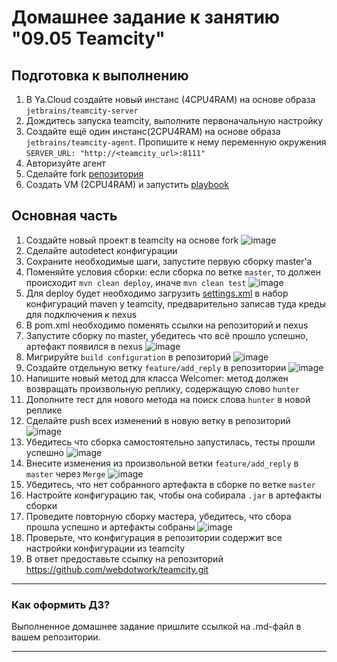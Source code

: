 # Домашнее задание к занятию "09.05 Teamcity"

## Подготовка к выполнению

1. В Ya.Cloud создайте новый инстанс (4CPU4RAM) на основе образа `jetbrains/teamcity-server`
2. Дождитесь запуска teamcity, выполните первоначальную настройку
3. Создайте ещё один инстанс(2CPU4RAM) на основе образа `jetbrains/teamcity-agent`. Пропишите к нему переменную окружения `SERVER_URL: "http://<teamcity_url>:8111"`
4. Авторизуйте агент
5. Сделайте fork [репозитория](https://github.com/aragastmatb/example-teamcity)
6. Создать VM (2CPU4RAM) и запустить [playbook](./infrastructure)

## Основная часть

1. Создайте новый проект в teamcity на основе fork
![image](https://user-images.githubusercontent.com/40559167/191569250-d6a985b3-bde9-48bf-a76a-ba855b58ee5f.png)
2. Сделайте autodetect конфигурации
3. Сохраните необходимые шаги, запустите первую сборку master'a
5. Поменяйте условия сборки: если сборка по ветке `master`, то должен происходит `mvn clean deploy`, иначе `mvn clean test`
![image](https://user-images.githubusercontent.com/40559167/191571463-bab64e9e-b896-451b-8453-2f7efe066724.png)
7. Для deploy будет необходимо загрузить [settings.xml](./teamcity/settings.xml) в набор конфигураций maven у teamcity, предварительно записав туда креды для подключения к nexus
8. В pom.xml необходимо поменять ссылки на репозиторий и nexus
9. Запустите сборку по master, убедитесь что всё прошло успешно, артефакт появился в nexus
![image](https://user-images.githubusercontent.com/40559167/191588400-f760c86c-f884-4e69-a327-9072cdcca099.png)
11. Мигрируйте `build configuration` в репозиторий
![image](https://user-images.githubusercontent.com/40559167/191575355-53c89137-6ea0-4262-b3d1-6a1baa67f3ee.png)
12. Создайте отдельную ветку `feature/add_reply` в репозитории
![image](https://user-images.githubusercontent.com/40559167/191575055-fd43a205-c071-4f23-ac50-eaefb05194b1.png)
13. Напишите новый метод для класса Welcomer: метод должен возвращать произвольную реплику, содержащую слово `hunter`
14. Дополните тест для нового метода на поиск слова `hunter` в новой реплике
15. Сделайте push всех изменений в новую ветку в репозиторий
![image](https://user-images.githubusercontent.com/40559167/191580527-0d1172fa-0625-4253-a2ff-5d6ff9221a75.png)
17. Убедитесь что сборка самостоятельно запустилась, тесты прошли успешно
![image](https://user-images.githubusercontent.com/40559167/191580808-2f4a723a-b9ae-4bef-9f98-6ab4fd00a6b9.png)
19. Внесите изменения из произвольной ветки `feature/add_reply` в `master` через `Merge`
![image](https://user-images.githubusercontent.com/40559167/191585348-86e9e783-a5a9-412a-b711-d398072091ee.png)
21. Убедитесь, что нет собранного артефакта в сборке по ветке `master`
23. Настройте конфигурацию так, чтобы она собирала `.jar` в артефакты сборки
24. Проведите повторную сборку мастера, убедитесь, что сбора прошла успешно и артефакты собраны
![image](https://user-images.githubusercontent.com/40559167/191588141-46760d19-be5a-4753-8b39-46dd7d9d9ea0.png)
26. Проверьте, что конфигурация в репозитории содержит все настройки конфигурации из teamcity
27. В ответ предоставьте ссылку на репозиторий
https://github.com/webdotwork/teamcity.git
---

### Как оформить ДЗ?

Выполненное домашнее задание пришлите ссылкой на .md-файл в вашем репозитории.

---
